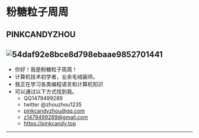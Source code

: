 # 粉糖粒子周周
## PINKCANDYZHOU
![54daf92e8bce8d798ebaae9852701441](https://github.com/ZhouZhou1235/ZhouZhou1235/assets/151345772/2b667203-4b40-4632-b510-54f3506d33ba)
------
- 你好！我是粉糖粒子周周！
- 计算机技术初学者，业余毛绒画师。
- 我正在学习各类编程语言和计算机知识
- 可以通过以下方式找到我。
  - QQ1479499289
  - twitter @zhouzhou1235
  - pinkcandyzhou@qq.com
  - z1479499289@gmail.com
  - https://pinkcandy.top
------

